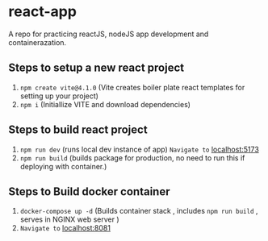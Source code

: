 # react-app

A repo for practicing reactJS, nodeJS app development and containerazation.

## Steps to setup a new react project

1. `npm create vite@4.1.0` (Vite creates boiler plate react templates for setting up your project)
2. `npm i` (Initiallize VITE and download dependencies)

## Steps to build react project

1. `npm run dev` (runs local dev instance of app) `Navigate to` [localhost:5173](http://localhost:5173)
2. `npm run build` (builds package for production, no need to run this if deploying with container.)

## Steps to Build docker container

1. `docker-compose up -d` (Builds container stack , includes `npm run build` , serves in NGINX web server )
2. `Navigate to` [localhost:8081](http://localhost:8081)

